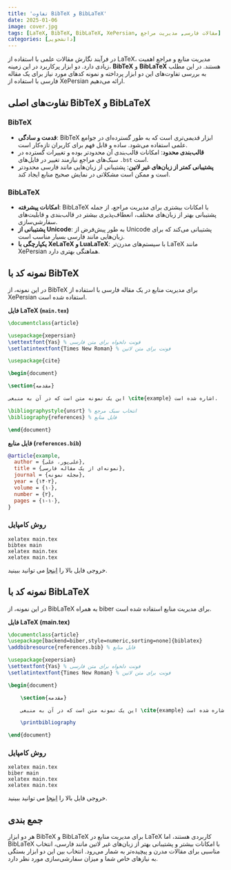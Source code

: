 ```yaml
---
title: 'تفاوت BibTeX و BibLaTeX'
date: 2025-01-06
image: cover.jpg
tags: [LaTeX, BibTeX, BibLaTeX, XePersian, مقالات فارسی, مدیریت مراجع]
categories: [دانشجویی]
---
```


در فرآیند نگارش مقالات علمی با استفاده از LaTeX، مدیریت منابع و مراجع اهمیت زیادی دارد. دو ابزار پرکاربرد در این زمینه، **BibTeX** و **BibLaTeX** هستند. در این مطلب به بررسی تفاوت‌های این دو ابزار پرداخته و نمونه کدهای مورد نیاز برای یک مقاله فارسی با استفاده از XePersian ارائه می‌دهیم.

## تفاوت‌های اصلی BibTeX و BibLaTeX

### BibTeX

- **قدمت و سادگی**: BibTeX ابزار قدیمی‌تری است که به طور گسترده‌ای در جوامع علمی استفاده می‌شود. ساده و قابل فهم برای کاربران تازه‌کار است.
- **قالب‌بندی محدود**: امکانات قالب‌بندی آن محدودتر بوده و تغییرات گسترده در سبک‌های مراجع نیازمند تغییر در فایل‌های `.bst` است.
- **پشتیبانی کمتر از زبان‌های غیر لاتین**: پشتیبانی از زبان‌هایی مانند فارسی محدودتر است و ممکن است مشکلاتی در نمایش صحیح منابع ایجاد کند.

### BibLaTeX

- **امکانات پیشرفته**: BibLaTeX با امکانات بیشتری برای مدیریت مراجع، از جمله پشتیبانی بهتر از زبان‌های مختلف، انعطاف‌پذیری بیشتر در قالب‌بندی و قابلیت‌های سفارشی‌سازی.
- **پشتیبانی از Unicode**: به طور پیش‌فرض از Unicode پشتیبانی می‌کند که برای زبان‌هایی مانند فارسی بسیار مناسب است.
- **یکپارچگی با XeLaTeX و LuaLaTeX**: با سیستم‌های مدرن‌تر LaTeX مانند XePersian هماهنگی بهتری دارد.

## نمونه کد با BibTeX

در این نمونه، از BibTeX برای مدیریت منابع در یک مقاله فارسی با استفاده از XePersian استفاده شده است.

**فایل LaTeX (`main.tex`)**

```latex
\documentclass{article}

\usepackage{xepersian}
\settextfont{Yas} % فونت دلخواه برای متن فارسی
\setlatintextfont{Times New Roman} % فونت برای متن لاتین

\usepackage{cite}

\begin{document}

\section{مقدمه}

این یک نمونه متن است که در آن به منبعی \cite{example} اشاره شده است.

\bibliographystyle{unsrt} % انتخاب سبک مرجع
\bibliography{references} % فایل منابع

\end{document}
```

**فایل منابع (`references.bib`)**

```bibtex
@article{example,
  author = {علی‌پور، علی},
  title = {نمونه‌ای از یک مقاله فارسی},
  journal = {مجله نمونه},
  year = {۱۴۰۲},
  volume = {۱۰},
  number = {۲},
  pages = {۱-۱۰},
}

```

### روش کامپایل

```shell
xelatex main.tex
bibtex main
xelatex main.tex
xelatex main.tex
```

خروجی فایل بالا را [اینجا](./main.bibtex.pdf) می توانید ببینید.

## نمونه کد با BibLaTeX

در این نمونه، از BibLaTeX به همراه biber برای مدیریت منابع استفاده شده است.

**فایل LaTeX (main.tex)**

```latex
\documentclass{article}
\usepackage[backend=biber,style=numeric,sorting=none]{biblatex}
\addbibresource{references.bib} % فایل منابع

\usepackage{xepersian}
\settextfont{Yas} % فونت دلخواه برای متن فارسی
\setlatintextfont{Times New Roman} % فونت برای متن لاتین

\begin{document}

	\section{مقدمه}

	این یک نمونه متن است که در آن به منبعی \cite{example} اشاره شده است.

	\printbibliography

\end{document}
```

### روش کامپایل

```shell
xelatex main.tex
biber main
xelatex main.tex
xelatex main.tex
```

خروجی فایل بالا را [اینجا](./main.biblatex.pdf) می توانید ببینید.

## جمع بندی

هر دو ابزار BibTeX و BibLaTeX برای مدیریت منابع در LaTeX کاربردی هستند، اما BibLaTeX با امکانات بیشتر و پشتیبانی بهتر از زبان‌های غیر لاتین مانند فارسی، انتخاب مناسبی برای مقالات مدرن و پیچیده‌تر به شمار می‌رود. انتخاب بین این دو ابزار بستگی به نیازهای خاص شما و میزان سفارشی‌سازی مورد نظر دارد.
